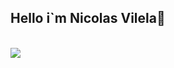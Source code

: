 ## Hello i`m Nicolas Vilela👋

<br>
<img src="https://fiverr-res.cloudinary.com/images/t_main1,q_auto,f_auto,q_auto,f_auto/v1/attachments/delivery/asset/113890dcec5607b287aeb3b86e2fc7b1-1680176427/IT-office_High_res/create-a-pixel-art-illustration-or-gif.gif">
<br>

<!-- I`m Developer Full-Stack -->
<!--  -->